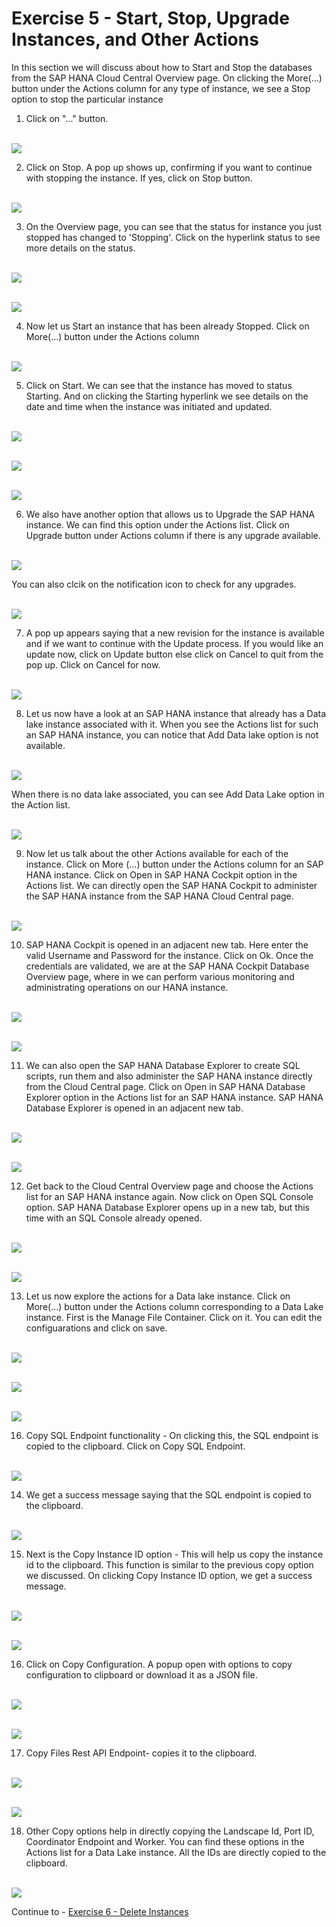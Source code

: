 # Exercise 5 - Start, Stop, Upgrade Instances, and Other Actions

In this section we will discuss about how to Start and Stop the databases from the SAP HANA Cloud Central Overview page. On clicking the More(...) button under the Actions column for any type of instance, we see a Stop option to stop the particular instance


1. Click on "..." button.

<br>![](./images/1.png)

2. Click on Stop. A pop up shows up, confirming if you want to continue with stopping the instance. If yes, click on Stop button.

<br>![](./images/2.png)

3. On the Overview page, you can see that the status for instance you just stopped has changed to 'Stopping'. Click on the hyperlink status to see more details on the status.

<br>![](./images/3.png)

<br>![](./images/4.png)


4. Now let us Start an instance that has been already Stopped. Click on More(...) button under the Actions column

<br>![](./images/5.png)

5. Click on Start. We can see that the instance has moved to status Starting. And on clicking the Starting hyperlink we see details on the date and time when the instance was initiated and updated.

<br>![](./images/9.png)

<br>![](./images/10.png)

<br>![](./images/11.png)

6. We also have another option that allows us to Upgrade the SAP HANA instance. We can find this option under the Actions list. Click on Upgrade button under Actions column if there is any upgrade available.

<br>![](./images/28.png)

You can also clcik on the notification icon to check for any upgrades.

<br>![](./images/30.png)

7. A pop up appears saying that a new revision for the instance is available and if we want to continue with the Update process. If you would like an update now, click on Update button else click on Cancel to quit from the pop up. Click on Cancel for now.

<br>![](./images/31.png)

8. Let us now have a look at an SAP HANA instance that already has a Data lake instance associated with it. When you see the Actions list for such an SAP HANA instance, you can notice that Add Data lake option is not available. 

<br>![](./images/29.png)

When there is no data lake associated, you can see Add Data Lake option in the Action list.

<br>![](./images/8.png)

9. Now let us talk about the other Actions available for each of the instance. Click on More (...) button under the Actions column for an SAP HANA instance. Click on Open in SAP HANA Cockpit option in the Actions list. We can directly open the SAP HANA Cockpit to administer the SAP HANA instance from the SAP HANA Cloud Central page.

<br>![](./images/12.png)

10. SAP HANA Cockpit is opened in an adjacent new tab. Here enter the valid Username and Password for the instance. Click on Ok. Once the credentials are validated, we are at the SAP HANA Cockpit Database Overview page, where in we can perform various monitoring and administrating operations on our HANA instance.

<br>![](./images/13_a.png)

<br>![](./images/13_b.png)

11. We can also open the SAP HANA Database Explorer to create SQL scripts, run them and also administer the SAP HANA instance directly from the Cloud Central page. Click on Open in SAP HANA Database Explorer option in the Actions list for an SAP HANA instance. SAP HANA Database Explorer is opened in an adjacent new tab. 

<br>![](./images/14_a.png)

<br>![](./images/14_b.png)

12. Get back to the Cloud Central Overview page and choose the Actions list for an SAP HANA instance again. Now click on Open SQL Console option. SAP HANA Database Explorer opens up in a new tab, but this time with an SQL Console already opened.

<br>![](./images/15_a.png)

<br>![](./images/15_b.png)

13. Let us now explore the actions for a Data lake instance. Click on More(...) button under the Actions column corresponding to a Data Lake instance. First is the Manage File Container. Click on it. You can edit the configuarations and click on save.

<br>![](./images/16.png)

<br>![](./images/17.png)

<br>![](./images/18.png)

16. Copy SQL Endpoint functionality - On clicking this, the SQL endpoint is copied to the clipboard. Click on Copy SQL Endpoint.

<br>![](./images/19.png)

14. We get a success message saying that the SQL endpoint is copied to the clipboard.

<br>![](./images/20.png)

15. Next is the Copy Instance ID option - This will help us copy the instance id to the clipboard. This function is similar to the previous copy option we discussed. On clicking Copy Instance ID option, we get a success message.

<br>![](./images/21.png)

<br>![](./images/22.png)

16. Click on Copy Configuration. A popup open with options to copy configuration to clipboard or download it as a JSON file.

<br>![](./images/23.png)

<br>![](./images/24.png)

17. Copy Files Rest API Endpoint- copies it to the clipboard.

<br>![](./images/25.png)

<br>![](./images/26.png)

18. Other Copy options help in directly copying the Landscape Id, Port ID, Coordinator Endpoint and Worker. You can find these options in the Actions list for a Data Lake instance. All the IDs are directly copied to the clipboard.

<br>![](./images/27.png)


Continue to - [Exercise 6 - Delete Instances ](../ex_6/README.md)
